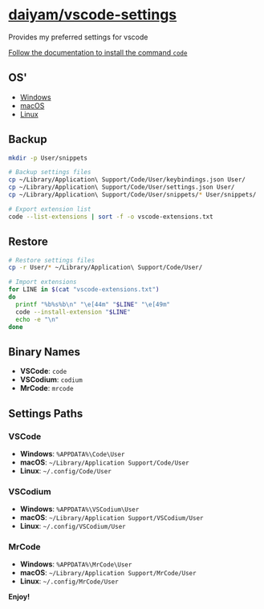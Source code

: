 [daiyam/vscode-settings](https://github.com/daiyam/vscode-settings)
===================================================================

Provides my preferred settings for vscode

[Follow the documentation to install the command `code`](https://code.visualstudio.com/docs/setup/setup-overview)

OS'
---

- [Windows](./windows.md)
- [macOS](./macos.md)
- [Linux](./linux.md)

Backup
------

```sh
mkdir -p User/snippets

# Backup settings files
cp ~/Library/Application\ Support/Code/User/keybindings.json User/
cp ~/Library/Application\ Support/Code/User/settings.json User/
cp ~/Library/Application\ Support/Code/User/snippets/* User/snippets/

# Export extension list
code --list-extensions | sort -f -o vscode-extensions.txt
```

Restore
-------

```sh
# Restore settings files
cp -r User/* ~/Library/Application\ Support/Code/User/

# Import extensions
for LINE in $(cat "vscode-extensions.txt")
do
  printf "%b%s%b\n" "\e[44m" "$LINE" "\e[49m"
  code --install-extension "$LINE"
  echo -e "\n"
done
```

Binary Names
------------

- __VSCode__: `code`
- __VSCodium__: `codium`
- __MrCode__: `mrcode`

Settings Paths
--------------

### VSCode

- __Windows__: `%APPDATA%\Code\User`
- __macOS__: `~/Library/Application Support/Code/User`
- __Linux__: `~/.config/Code/User`

### VSCodium

- __Windows__: `%APPDATA%\VSCodium\User`
- __macOS__: `~/Library/Application Support/VSCodium/User`
- __Linux__: `~/.config/VSCodium/User`

### MrCode

- __Windows__: `%APPDATA%\MrCode\User`
- __macOS__: `~/Library/Application Support/MrCode/User`
- __Linux__: `~/.config/MrCode/User`


**Enjoy!**